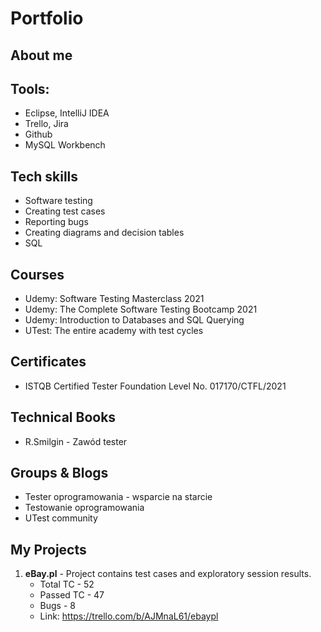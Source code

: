 # Portfolio

## About me

## Tools:

* Eclipse, IntelliJ IDEA
* Trello, Jira
* Github
* MySQL Workbench

## Tech skills

* Software testing
* Creating test cases
* Reporting bugs
* Creating diagrams and decision tables
* SQL

## Courses 

* Udemy: Software Testing Masterclass 2021
* Udemy: The Complete Software Testing Bootcamp 2021
* Udemy: Introduction to Databases and SQL Querying
* UTest: The entire academy with test cycles

## Certificates

* ISTQB Certified Tester Foundation Level No. 017170/CTFL/2021

## Technical Books

* R.Smilgin - Zawód tester

## Groups & Blogs

* Tester oprogramowania - wsparcie na starcie
* Testowanie oprogramowania
* UTest community

## My Projects

1. **eBay.pl** - Project contains test cases and exploratory session results.
   - Total TC - 52
   - Passed TC - 47
   - Bugs - 8
   - Link: https://trello.com/b/AJMnaL61/ebaypl
